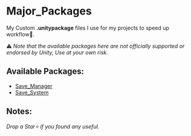 # Major_Packages
 My Custom <b>.unitypackage</b> files I use for my projects to speed up workflow💯.
 
⚠ *Note that the available packages here are not officially supported or endorsed by Unity, Use at your own risk.*

## Available Packages:
- [Save_Manager](https://github.com/ebukaracer/Major_Packages/tree/pkg-Save_Manager)
- [Save_System](https://github.com/ebukaracer/Major_Packages/tree/pkg-Save_System)

## Notes:
*Drop a Star⭐ if you found any useful.*
